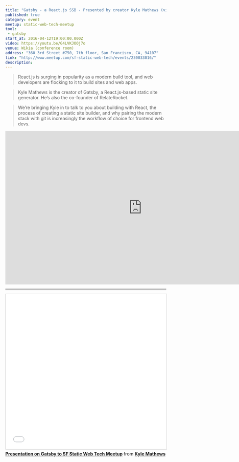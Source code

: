 ```yaml
---
title: "Gatsby - a React.js SSB - Presented by creator Kyle Mathews (video)"
published: true
category: event
meetup: static-web-tech-meetup
tool:
 - gatsby
start_at: 2016-04-12T19:00:00.000Z
video: https://youtu.be/G4LVKJOOj7o
venue: Wikia (conference room)
address: "360 3rd Street #750, 7th floor, San Francisco, CA, 94107"
link: "http://www.meetup.com/sf-static-web-tech/events/230033016/"
description:
---
```

> React.js is surging in popularity as a modern build tool, and web developers are flocking to it to build sites and web apps.

> Kyle Mathews is the creator of Gatsby, a React.js-based static site generator. He’s also the co-founder of RelateRocket.

> We’re bringing Kyle in to talk to you about building with React, the process of creating a static site builder, and why pairing the modern stack with git is increasingly the workflow of choice for frontend web devs.


<div class="embed-container">
<iframe width="853" height="480" src="https://www.youtube-nocookie.com/embed/G4LVKJOOj7o?rel=0&amp;showinfo=0" frameborder="0" allowfullscreen></iframe>
</div>


---


<div class="embed-container">
<iframe src="//www.slideshare.net/slideshow/embed_code/key/w3coSQdu31AyVS" width="595" height="485" frameborder="0" marginwidth="0" marginheight="0" scrolling="no" style="border:1px solid #CCC; border-width:1px; margin-bottom:5px; max-width: 100%;" allowfullscreen> </iframe> <div style="margin-bottom:5px"> <strong> <a href="//www.slideshare.net/kylemathews/presentation-on-gatsby-to-sf-static-web-tech-meetup" title="Presentation on Gatsby to SF Static Web Tech Meetup" target="_blank">Presentation on Gatsby to SF Static Web Tech Meetup</a> </strong> from <strong><a href="//www.slideshare.net/kylemathews" target="_blank">Kyle Mathews</a></strong> </div>
</div>
